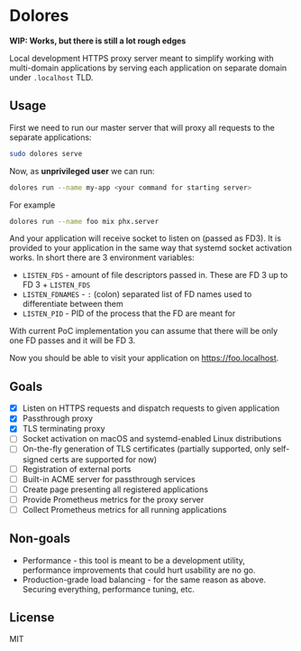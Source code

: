 # Dolores

**WIP: Works, but there is still a lot rough edges**

Local development HTTPS proxy server meant to simplify working with multi-domain
applications by serving each application on separate domain under `.localhost`
TLD.

## Usage

First we need to run our master server that will proxy all requests to the
separate applications:

```sh
sudo dolores serve
```

Now, as **unprivileged user** we can run:

```sh
dolores run --name my-app <your command for starting server>
```

For example

```sh
dolores run --name foo mix phx.server
```

And your application will receive socket to listen on (passed as FD3). It is
provided to your application in the same way that systemd socket activation
works. In short there are 3 environment variables:

- `LISTEN_FDS` - amount of file descriptors passed in. These are FD 3 up to
  FD 3 + `LISTEN_FDS`
- `LISTEN_FDNAMES` - `:` (colon) separated list of FD names used to differentiate
  between them
- `LISTEN_PID` - PID of the process that the FD are meant for

With current PoC implementation you can assume that there will be only one
FD passes and it will be FD 3.

Now you should be able to visit your application on <https://foo.localhost>.

## Goals

- [x] Listen on HTTPS requests and dispatch requests to given application
- [x] Passthrough proxy
- [x] TLS terminating proxy
- [ ] Socket activation on macOS and systemd-enabled Linux distributions
- [ ] On-the-fly generation of TLS certificates (partially supported, only
  self-signed certs are supported for now)
- [ ] Registration of external ports
- [ ] Built-in ACME server for passthrough services
- [ ] Create page presenting all registered applications
- [ ] Provide Prometheus metrics for the proxy server
- [ ] Collect Prometheus metrics for all running applications

## Non-goals

- Performance - this tool is meant to be a development utility, performance
  improvements that could hurt usability are no go.
- Production-grade load balancing - for the same reason as above. Securing
  everything, performance tuning, etc.

## License

MIT
